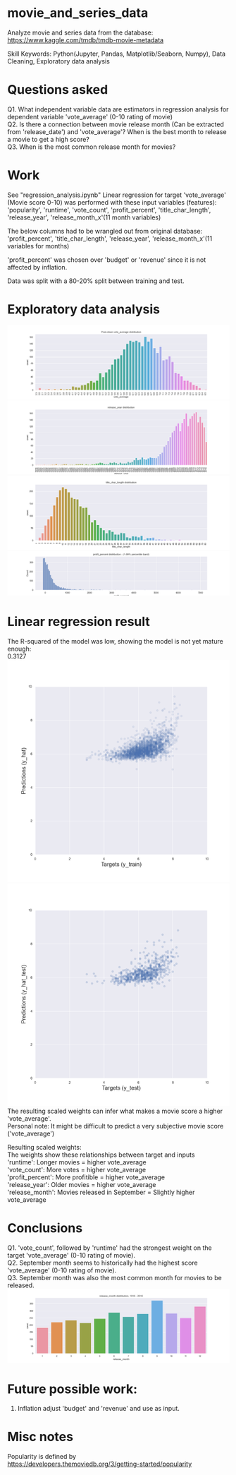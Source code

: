 # movie_and_series_data
Analyze movie and series data from the database:
https://www.kaggle.com/tmdb/tmdb-movie-metadata

Skill Keywords: Python(Jupyter, Pandas, Matplotlib/Seaborn, Numpy), Data Cleaning, Exploratory data analysis

# Questions asked
Q1. What independent variable data are estimators in regression analysis for dependent variable 'vote_average' (0-10 rating of movie)<br>
Q2. Is there a connection between movie release month (Can be extracted from 'release_date') and 'vote_average'? When is the best month to release a movie to get a high score?<br>
Q3. When is the most common release month for movies?<br>

# Work
See "regression_analysis.ipynb"
Linear regression for target 'vote_average' (Movie score 0-10) was performed with these input variables (features):<br>
'popularity', 'runtime', 'vote_count', 'profit_percent', 'title_char_length', 'release_year', 'release_month_x'(11 month variables)

The below columns had to be wrangled out from original database:<br>
'profit_percent', 'title_char_length', 'release_year', 'release_month_x'(11 variables for months)

'profit_percent' was chosen over 'budget' or 'revenue' since it is not affected by inflation.

Data was split with a 80-20% split between training and test.

# Exploratory data analysis
![Screenshot](Post-clean_vote_average_distribution.png)
![Screenshot](release_year_distribution.png)
![Screenshot](title_char_length_distribution.png)
![Screenshot](profit_percent_distribution.png)

# Linear regression result
The R-squared of the model was low, showing the model is not yet mature enough: <br>
0.3127<br>
![Screenshot](linear_regression_training_result.png)
![Screenshot](linear_regression_test_result.png)
The resulting scaled weights can infer what makes a movie score a higher 'vote_average'. <br>
Personal note: It might be difficult to predict a very subjective movie score ('vote_average')

Resulting scaled weights:<br>
The weights show these relationships between target and inputs<br>
'runtime':        Longer movies = higher vote_average<br>
'vote_count':     More votes = higher vote_average<br>
'profit_percent': More profitible = higher vote_average<br>
'release_year':   Older movies = higher vote_average<br>
'release_month':  Movies released in September = Slightly higher vote_average<br>

# Conclusions
Q1. 'vote_count', followed by 'runtime' had the strongest weight on the target 'vote_average' (0-10 rating of movie).<br>
Q2. September month seems to historically had the highest score 'vote_average' (0-10 rating of movie).<br>
Q3. September month was also the most common month for movies to be released.<br>
![Screenshot](release_month_distribution.png)

# Future possible work:
1. Inflation adjust 'budget' and 'revenue' and use as input.

# Misc notes
Popularity is defined by <br>
https://developers.themoviedb.org/3/getting-started/popularity